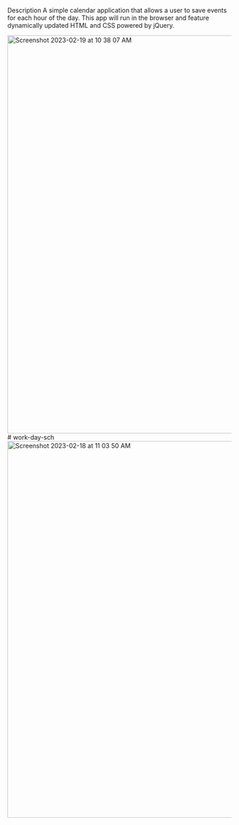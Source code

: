 Description
A simple calendar application that allows a user to save events for each hour of the day. This app will run in the browser and feature dynamically updated HTML and CSS powered by jQuery.

<img width="894" alt="Screenshot 2023-02-19 at 10 38 07 AM" src="https://user-images.githubusercontent.com/122828454/219965092-28644f1c-6e28-4e0c-84e7-168368230d51.png">
# work-day-sch<img width="846" alt="Screenshot 2023-02-18 at 11 03 50 AM" src="https://user-images.githubusercontent.com/122828454/219881400-bb309fce-bdac-4d94-aac2-00cc8d0adfed.png">
